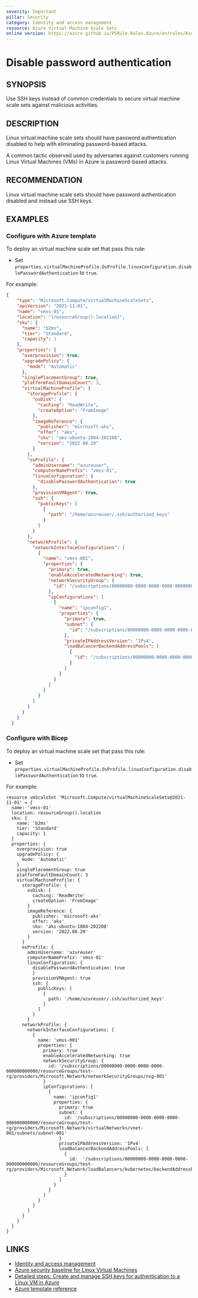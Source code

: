 ```yaml
---
severity: Important
pillar: Security
category: Identity and access management
resource: Azure Virtual Machine Scale Sets
online version: https://azure.github.io/PSRule.Rules.Azure/en/rules/Azure.VMSS.PublicKey/
---
```


# Disable password authentication

## SYNOPSIS

Use SSH keys instead of common credentials to secure virtual machine scale sets against malicious activities.

## DESCRIPTION

Linux virtual machine scale sets should have password authentication disabled to help with eliminating password-based attacks.

A common tactic observed used by adversaries against customers running Linux Virtual Machines (VMs) in Azure is password-based attacks.

## RECOMMENDATION

Linux virtual machine scale sets should have password authentication disabled and instead use SSH keys.

## EXAMPLES

### Configure with Azure template

To deploy an virtual machine scale set that pass this rule:

- Set `properties.virtualMachineProfile.OsProfile.linuxConfiguration.disablePasswordAuthentication` to `true`.

For example:

```json
{
    "type": "Microsoft.Compute/virtualMachineScaleSets",
    "apiVersion": "2021-11-01",
    "name": "vmss-01",
    "location": "[resourceGroup().location]",
    "sku": {
      "name": "b2ms",
      "tier": "Standard",
      "capacity": 1
    },
    "properties": {
      "overprovision": true,
      "upgradePolicy": {
        "mode": "Automatic"
      },
      "singlePlacementGroup": true,
      "platformFaultDomainCount": 3,
      "virtualMachineProfile": {
        "storageProfile": {
          "osDisk": {
            "caching": "ReadWrite",
            "createOption": "FromImage"
          },
          "imageReference": {
            "publisher": "microsoft-aks",
            "offer": "aks",
            "sku": "aks-ubuntu-1804-202208",
            "version": "2022.08.29"
          }
        },
        "osProfile": {
          "adminUsername": "azureuser",
          "computerNamePrefix": "vmss-01",
          "linuxConfiguration": {
            "disablePasswordAuthentication": true
          },
          "provisionVMAgent": true,
          "ssh": {
            "publicKeys": [
              {
                "path": "/home/azureuser/.ssh/authorized_keys"
              }
            ]
          }
        },
        "networkProfile": {
          "networkInterfaceConfigurations": [
            {
              "name": "vmss-001",
              "properties": {
                "primary": true,
                "enableAcceleratedNetworking": true,
                "networkSecurityGroup": {
                  "id": "/subscriptions/00000000-0000-0000-0000-000000000000/resourceGroups/test-rg/providers/Microsoft.Network/networkSecurityGroups/nsg-001"
                },
                "ipConfigurations": [
                  {
                    "name": "ipconfig1",
                    "properties": {
                      "primary": true,
                      "subnet": {
                        "id": "/subscriptions/00000000-0000-0000-0000-000000000000/resourceGroups/test-rg/providers/Microsoft.Network/virtualNetworks/vnet-001/subnets/subnet-001"
                      },
                      "privateIPAddressVersion": "IPv4",
                      "loadBalancerBackendAddressPools": [
                        {
                          "id": "/subscriptions/00000000-0000-0000-0000-000000000000/resourceGroups/test-rg/providers/Microsoft.Network/loadBalancers/kubernetes/backendAddressPools/kubernetes"
                        }
                      ]
                    }
                  }
                ]
              }
            }
          ]
        }
      }
    }
  }
```

### Configure with Bicep

To deploy an virtual machine scale set that pass this rule:

- Set `properties.virtualMachineProfile.OsProfile.linuxConfiguration.disablePasswordAuthentication` to `true`.

For example:

```bicep
resource vmScaleSet 'Microsoft.Compute/virtualMachineScaleSets@2021-11-01' = {
  name: 'vmss-01'
  location: resourceGroup().location
  sku: {
    name: 'b2ms'
    tier: 'Standard'
    capacity: 1
  }
  properties: {
    overprovision: true
    upgradePolicy: {
      mode: 'Automatic'
    }
    singlePlacementGroup: true
    platformFaultDomainCount: 3
    virtualMachineProfile: {
      storageProfile: {
        osDisk: {
          caching: 'ReadWrite'
          createOption: 'FromImage'
        }
        imageReference: {
          publisher: 'microsoft-aks'
          offer: 'aks'
          sku: 'aks-ubuntu-1804-202208'
          version: '2022.08.29'
        }    
      }
      osProfile: {
        adminUsername: 'azureuser'
        computerNamePrefix: 'vmss-01'
        linuxConfiguration: {
          disablePasswordAuthentication: true
          }
          provisionVMAgent: true
          ssh: {
            publicKeys: [
              {
                path: '/home/azureuser/.ssh/authorized_keys'
              }
            ]
          }
        }
      networkProfile: {
        networkInterfaceConfigurations: [
          {
            name: 'vmss-001'
            properties: {
              primary: true
              enableAcceleratedNetworking: true
              networkSecurityGroup: {
                id: '/subscriptions/00000000-0000-0000-0000-000000000000/resourceGroups/test-rg/providers/Microsoft.Network/networkSecurityGroups/nsg-001'
              }
              ipConfigurations: [
                {
                  name: 'ipconfig1'
                  properties: {
                    primary: true
                    subnet: {
                      id: '/subscriptions/00000000-0000-0000-0000-000000000000/resourceGroups/test-rg/providers/Microsoft.Network/virtualNetworks/vnet-001/subnets/subnet-001'
                    }
                    privateIPAddressVersion: 'IPv4'
                    loadBalancerBackendAddressPools: [
                      {
                        id:  '/subscriptions/00000000-0000-0000-0000-000000000000/resourceGroups/test-rg/providers/Microsoft.Network/loadBalancers/kubernetes/backendAddressPools/kubernetes'
                      }
                    ]
                  }
                }
              ]
            }
          }
        ]
      }
    }
  }
}
```

## LINKS

- [Identity and access management](https://learn.microsoft.com/azure/architecture/framework/security/design-identity)
- [Azure security baseline for Linux Virtual Machines](https://docs.microsoft.com/security/benchmark/azure/baselines/virtual-machines-linux-security-baseline)
- [Detailed steps: Create and manage SSH keys for authentication to a Linux VM in Azure](https://docs.microsoft.com/azure/virtual-machines/linux/create-ssh-keys-detailed)
- [Azure template reference](https://docs.microsoft.com/azure/templates/microsoft.compute/virtualmachinescalesets)
